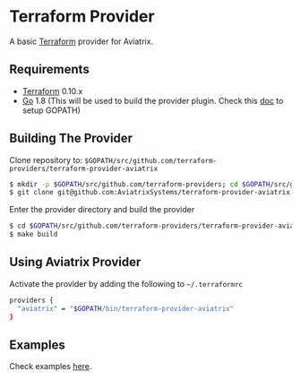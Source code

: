 Terraform Provider
==================
A basic [Terraform](http://terraform.io) provider for Aviatrix.

Requirements
------------

-	[Terraform](https://www.terraform.io/downloads.html) 0.10.x
-	[Go](https://golang.org/doc/install) 1.8 (This will be used to build the provider plugin. Check this [doc](https://github.com/golang/go/wiki/SettingGOPATH) to setup GOPATH)

Building The Provider
---------------------

Clone repository to: `$GOPATH/src/github.com/terraform-providers/terraform-provider-aviatrix`

```sh
$ mkdir -p $GOPATH/src/github.com/terraform-providers; cd $GOPATH/src/github.com/terraform-providers
$ git clone git@github.com:AviatrixSystems/terraform-provider-aviatrix
```

Enter the provider directory and build the provider

```sh
$ cd $GOPATH/src/github.com/terraform-providers/terraform-provider-aviatrix
$ make build
```

Using Aviatrix Provider
-----------------------

Activate the provider by adding the following to `~/.terraformrc`
```sh
providers {
  "aviatrix" = "$GOPATH/bin/terraform-provider-aviatrix"
}
```
Examples
--------
Check examples [here](http://docs.aviatrix.com/HowTos/aviatrix_terraform.html).
